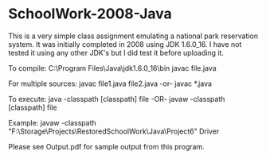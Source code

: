 SchoolWork-2008-Java
====================

This is a very simple class assignment emulating a national park reservation system. It was initially completed in 2008 using JDK 1.6.0_16. I have not tested it using any other JDK's but I did test it before uploading it.

To compile:
C:\Program Files\Java\jdk1.6.0_16\bin
javac file.java

For multiple sources:
javac file1.java file2.java
-or-
javac *.java

To execute:
java -classpath [classpath] file
-OR-
javaw -classpath [classpath] file

Example:
javaw -classpath "F:\Storage\Projects\RestoredSchoolWork\Java\Project6" Driver

Please see Output.pdf for sample output from this program.
